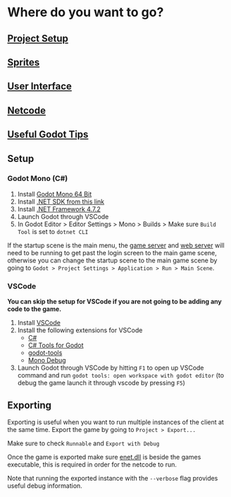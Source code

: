 # Where do you want to go?
## [Project Setup](#setup)
## [Sprites](https://github.com/Raccoons-Rise-Up/client-godot/blob/main/.github/SPRITES.md)
## [User Interface](https://github.com/Raccoons-Rise-Up/client-godot/blob/main/.github/USER_INTERFACE.md)
## [Netcode](https://github.com/Raccoons-Rise-Up/client-godot/blob/main/.github/NETWORKING.md)
## [Useful Godot Tips](https://github.com/Raccoons-Rise-Up/client-godot/blob/main/.github/GODOT_TIPS.md)

## Setup
### Godot Mono (C#)
1. Install [Godot Mono 64 Bit](https://godotengine.org)
2. Install [.NET SDK from this link](https://dotnet.microsoft.com/en-us/download)
3. Install [.NET Framework 4.7.2](https://duckduckgo.com/?q=.net+framework+4.7.2)
4. Launch Godot through VSCode
5. In Godot Editor > Editor Settings > Mono > Builds > Make sure `Build Tool` is set to `dotnet CLI`

If the startup scene is the main menu, the [game server](https://github.com/Raccoons-Rise-Up/server/blob/main/.github/CONTRIBUTING.md#setup) and [web server](https://github.com/Raccoons-Rise-Up/website/blob/main/.github/CONTRIBUTING.md) will need to be running to get past the login screen to the main game scene, otherwise you can change the startup scene to the main game scene by going to `Godot > Project Settings > Application > Run > Main Scene`.

### VSCode
**You can skip the setup for VSCode if you are not going to be adding any code to the game.**
1. Install [VSCode](https://code.visualstudio.com)
2. Install the following extensions for VSCode
    - [C#](https://marketplace.visualstudio.com/items?itemName=ms-dotnettools.csharp)
    - [C# Tools for Godot](https://marketplace.visualstudio.com/items?itemName=neikeq.godot-csharp-vscode)
    - [godot-tools](https://marketplace.visualstudio.com/items?itemName=geequlim.godot-tools)
    - [Mono Debug](https://marketplace.visualstudio.com/items?itemName=ms-vscode.mono-debug)
3. Launch Godot through VSCode by hitting `F1` to open up VSCode command and run `godot tools: open workspace with godot editor` (to debug the game launch it through vscode by pressing `F5`)

## Exporting
Exporting is useful when you want to run multiple instances of the client at the same time. Export the game by going to `Project > Export...`

Make sure to check `Runnable` and `Export with Debug`

Once the game is exported make sure [enet.dll](https://github.com/nxrighthere/ENet-CSharp/releases) is beside the games executable, this is required in order for the netcode to run.

Note that running the exported instance with the `--verbose` flag provides useful debug information.
